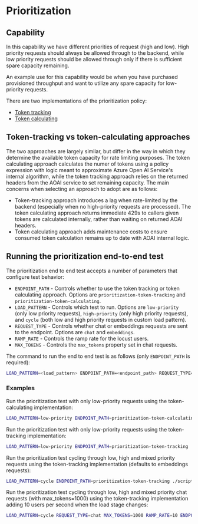 # Prioritization

## Capability

In this capability we have different priorities of request (high and low).
High priority requests should always be allowed through to the backend, while low priority requests should be allowed through only if there is sufficient spare capacity remaining.

An example use for this capability would be when you have purchased provisioned throughput and want to utilize any spare capacity for low-priority requests.

There are two implementations of the prioritization policy:

- [Token tracking](./prioritization-token-tracking.md)
- [Token calculating](./prioritization-token-calculating.md)

## Token-tracking vs token-calculating approaches

The two approaches are largely similar, but differ in the way in which they determine the available token capacity for rate limiting purposes. The token calculating approach calculates the numer of tokens using a policy expression with logic meant to approximate Azure Open AI Service's internal algorithm, while the token tracking approach relies on the returned headers from the AOAI service to set remaining capacity. The main concerns when selecting an approach to adopt are as follows:

- Token-tracking approach introduces a lag when rate-limited by the backend (especially when no high-priority requests are processed). The token calculating approach returns immediate 429s to callers given tokens are calculated internally, rather than waiting on returned AOAI headers.
- Token calculating approach adds maintenance costs to ensure consumed token calculation remains up to date with AOAI internal logic.

## Running the prioritization end-to-end test

The prioritization end to end test accepts a number of parameters that configure test behavior:

- `ENDPOINT_PATH` - Controls whether to use the token tracking or token calculating approach. Options are `prioritization-token-tracking` and `prioritization-token-calculating`.
- `LOAD_PATTERN` - Controls which test to run. Options are `low-priority` (only low priority requests), `high-priority` (only high priority requests), and `cycle` (both low and high priority requests in custom load pattern).
- `REQUEST_TYPE` - Controls whether chat or embeddings requests are sent to the endpoint. Options are `chat` and `embeddings`.
- `RAMP_RATE` - Controls the ramp rate for the locust users.
- `MAX_TOKENS` - Controls the `max_tokens` property set in chat requests.

The command to run the end to end test is as follows (only `ENDPOINT_PATH` is required):

```bash
LOAD_PATTERN=<load_pattern> ENDPOINT_PATH=<endpoint_path> REQUEST_TYPE=<request_type> RAMP_RATE=<ramp_rate> MAX_TOKENS=<max_tokens> ./scripts/run-end-to-end-prioritization.sh
```

### Examples

Run the prioritization test with only low-priority requests using the token-calculating implementation:

```bash
LOAD_PATTERN=low-priority ENDPOINT_PATH=prioritization-token-calculating ./scripts/run-end-to-end-prioritization.sh
```

Run the prioritization test with only low-priority requests using the token-tracking implementation:

```bash
LOAD_PATTERN=low-priority ENDPOINT_PATH=prioritization-token-tracking ./scripts/run-end-to-end-prioritization.sh
```

Run the prioritization test cycling through low, high and mixed priority requests using the token-tracking implementation (defaults to embeddings requests):

```bash
LOAD_PATTERN=cycle ENDPOINT_PATH=prioritization-token-tracking ./scripts/run-end-to-end-prioritization.sh
```

Run the prioritization test cycling through low, high and mixed priority chat requests (with max_tokens=1000) using the token-tracking implementation adding 10 users per second when the load stage changes:

```bash
LOAD_PATTERN=cycle REQUEST_TYPE=chat MAX_TOKENS=1000 RAMP_RATE=10 ENDPOINT_PATH=prioritization-token-tracking ./scripts/run-end-to-end-prioritization.sh
```

